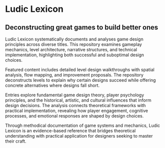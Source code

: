 # Ludic Lexicon
## Deconstructing great games to build better ones

Ludic Lexicon systematically documents and analyses game design principles across diverse titles. This repository examines gameplay mechanics, level architecture, narrative structures, and technical implementation, highlighting both successful and suboptimal design choices.

Featured content includes detailed level design walkthroughs with spatial analysis, flow mapping, and improvement proposals. The repository deconstructs levels to explain why certain designs succeed while offering concrete alternatives where designs fall short.

Entries explore fundamental game design theory, player psychology principles, and the historical, artistic, and cultural influences that inform design decisions. The analysis connects theoretical frameworks with practical implementation, revealing how player engagement, cognitive processes, and emotional responses are shaped by design choices.

Through methodical documentation of game systems and mechanics, Ludic Lexicon is an evidence-based reference that bridges theoretical understanding with practical application for designers seeking to master their craft.
